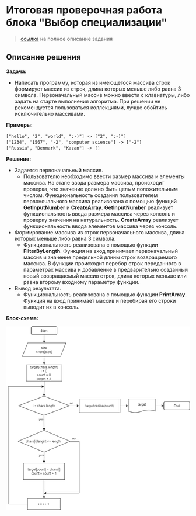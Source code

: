 # **Итоговая проверочная работа блока "Выбор специализации"**
> [ссылка]( https://gbcdn.mrgcdn.ru/uploads/asset/4283449/attachment/1251e74b703108ee483caaa98787097d.png) на полное описание задания

## Описание решения
**Задача:**

* Написать программу, которая из имеющегося массива строк формирует массив из строк, длина которых меньше либо равна 3 символа. Первоначальный массив можно ввести с клавиатуры, либо задать на старте выполнения алгоритма. При решении не рекомендуется пользоваться коллекциями, лучше обойтись исключительно массивами.

**Примеры:**

    ["hello", "2", "world", ":-)"] -> ["2", ":-)"]
    ["1234", "1567", "-2", "computer science"] -> ["-2"]
    ["Russia", "Denmark", "Kazan"] -> []

**Решение:**

* Задается первоначальный массив. 
    * Пользователю необходимо ввести размер массива и элементы массива. На этапе ввода размера массива, происходит проверка, что значение должно быть целым положительным числом. Функциональность создания пользователем первоночального массива реализована с помощью функций **GetInputNumber** и **CreateArray**. **GetInputNumber** реализует функциональность ввода размера массива через консоль и проверку значения на натуральность. **CreateArray** реализует функциональность ввода элементов массива через консоль.
* Формирование массива из строк первоначального массива, длина которых меньше либо равна 3 символа.
    * Функциональность реализована с помощью функции **FilterByLength**. Функция на вход принимает первоначальный массив и значение предельной длины строк возвращаемого массива. В функции происходит перебор строк переданного в параметрах массива и добавление в предварительно созданный новый возвращаемый массив строк, длина которых меньше или равна второму входному параметру функции.
* Вывод результата.
    * Функциональность реализована с помощью функции **PrintArray**. Функция на вход принимает массив и перебирая его строки выводит их в консоль.

**Блок-схема:**

![diagram](diagram.png)